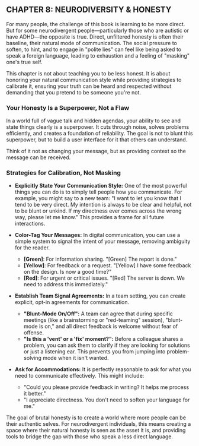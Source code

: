 ## CHAPTER 8: NEURODIVERSITY & HONESTY

For many people, the challenge of this book is learning to be more direct. But for some neurodivergent people—particularly those who are autistic or have ADHD—the opposite is true. Direct, unfiltered honesty is often their baseline, their natural mode of communication. The social pressure to soften, to hint, and to engage in "polite lies" can feel like being asked to speak a foreign language, leading to exhaustion and a feeling of "masking" one's true self.

This chapter is not about teaching you to be less honest. It is about honoring your natural communication style while providing strategies to calibrate it, ensuring your truth can be heard and respected without demanding that you pretend to be someone you're not.

### Your Honesty Is a Superpower, Not a Flaw

In a world full of vague talk and hidden agendas, your ability to see and state things clearly is a superpower. It cuts through noise, solves problems efficiently, and creates a foundation of reliability. The goal is not to blunt this superpower, but to build a user interface for it that others can understand.

Think of it not as changing your message, but as providing context so the message can be received.

### Strategies for Calibration, Not Masking

*   **Explicitly State Your Communication Style:** One of the most powerful things you can do is to simply tell people how you communicate. For example, you might say to a new team: "I want to let you know that I tend to be very direct. My intention is always to be clear and helpful, not to be blunt or unkind. If my directness ever comes across the wrong way, please let me know." This provides a frame for all future interactions.

*   **Color-Tag Your Messages:** In digital communication, you can use a simple system to signal the intent of your message, removing ambiguity for the reader.
    *   **[Green]**: For information sharing. "\[Green] The report is done."
    *   **[Yellow]**: For feedback or a request. "\[Yellow] I have some feedback on the design. Is now a good time?"
    *   **[Red]**: For urgent or critical issues. "\[Red] The server is down. We need to address this immediately."

*   **Establish Team Signal Agreements:** In a team setting, you can create explicit, opt-in agreements for communication.
    *   **"Blunt-Mode On/Off":** A team can agree that during specific meetings (like a brainstorming or "red-teaming" session), "blunt-mode is on," and all direct feedback is welcome without fear of offense.
    *   **"Is this a 'vent' or a 'fix' moment?":** Before a colleague shares a problem, you can ask them to clarify if they are looking for solutions or just a listening ear. This prevents you from jumping into problem-solving mode when it isn't wanted.

*   **Ask for Accommodations:** It is perfectly reasonable to ask for what you need to communicate effectively. This might include:
    *   "Could you please provide feedback in writing? It helps me process it better."
    *   "I appreciate directness. You don't need to soften your language for me."

The goal of brutal honesty is to create a world where more people can be their authentic selves. For neurodivergent individuals, this means creating a space where their natural honesty is seen as the asset it is, and providing tools to bridge the gap with those who speak a less direct language.
